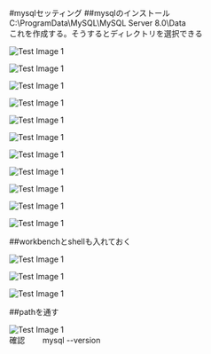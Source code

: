 ﻿#mysqlセッティング
##mysqlのインストール
C:\ProgramData\MySQL\MySQL Server 8.0\Data  
これを作成する。そうするとディレクトリを選択できる  
  
![Test Image 1](mysql画像/1.PNG)  
  
![Test Image 1](mysql画像/2.PNG)  
  
![Test Image 1](mysql画像/3.PNG)  
  
![Test Image 1](mysql画像/4.PNG)  
  
![Test Image 1](mysql画像/5.PNG)  
  
![Test Image 1](mysql画像/6.PNG)  
  
![Test Image 1](mysql画像/7.PNG)  
  
![Test Image 1](mysql画像/8.PNG)  
  
![Test Image 1](mysql画像/9.PNG)  
  
![Test Image 1](mysql画像/10.PNG)  
  
![Test Image 1](mysql画像/11.PNG)  
  
##workbenchとshellも入れておく  
  
![Test Image 1](mysql画像/12.PNG)  
  
![Test Image 1](mysql画像/13.PNG)  
  
![Test Image 1](mysql画像/14.PNG)  
  
##pathを通す  
  
![Test Image 1](mysql画像/15.PNG)  
確認　　
mysql --version


